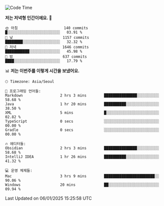   <!--START_SECTION:waka-->
![Code Time](http://img.shields.io/badge/Code%20Time-458%20hrs%2039%20mins-blue)

**저는 저녁형 인간이에요. 🦉** 

```text
🌞 아침                     140 commits         █░░░░░░░░░░░░░░░░░░░░░░░░   03.91 % 
🌆 낮　                     1157 commits        ████████░░░░░░░░░░░░░░░░░   32.32 % 
🌃 저녁                     1646 commits        ███████████░░░░░░░░░░░░░░   45.98 % 
🌙 밤　                     637 commits         ████░░░░░░░░░░░░░░░░░░░░░   17.79 % 
```


📊 **저는 이번주를 이렇게 시간을 보냈어요.** 

```text
🕑︎ Timezone: Asia/Seoul

💬 프로그래밍 언어들: 
Markdown                 2 hrs 3 mins        ███████████████░░░░░░░░░░   58.68 % 
Java                     1 hr 20 mins        ██████████░░░░░░░░░░░░░░░   38.50 % 
XML                      5 mins              █░░░░░░░░░░░░░░░░░░░░░░░░   02.82 % 
TypeScript               0 secs              ░░░░░░░░░░░░░░░░░░░░░░░░░   00.00 % 
Gradle                   0 secs              ░░░░░░░░░░░░░░░░░░░░░░░░░   00.00 % 

🔥 에디터들: 
Obsidian                 2 hrs 3 mins        ███████████████░░░░░░░░░░   58.68 % 
IntelliJ IDEA            1 hr 26 mins        ██████████░░░░░░░░░░░░░░░   41.32 % 

💻 운영 체제들: 
Mac                      3 hrs 9 mins        ███████████████████████░░   90.06 % 
Windows                  20 mins             ██░░░░░░░░░░░░░░░░░░░░░░░   09.94 % 
```


 Last Updated on 06/01/2025 15:25:58 UTC
<!--END_SECTION:waka-->
